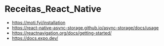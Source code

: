 # Receitas_React_Native

- https://moti.fyi/installation
- https://react-native-async-storage.github.io/async-storage/docs/usage
- https://reactnavigation.org/docs/getting-started/
- https://docs.expo.dev/
